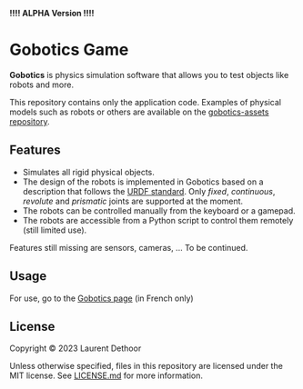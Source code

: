 **!!!! ALPHA Version !!!!**

# Gobotics Game

**Gobotics** is physics simulation software that allows you to test objects like robots and more.

This repository contains only the application code. Examples of physical models such as robots or others are available on the [gobotics-assets repository](https://github.com/LD2Studio/gobotics-assets).

## Features

- Simulates all rigid physical objects.
- The design of the robots is implemented in Gobotics based on a description that follows the [URDF standard](http://wiki.ros.org/urdf/XML). Only *fixed*, *continuous*, *revolute* and *prismatic* joints are supported at the moment.
- The robots can be controlled manually from the keyboard or a gamepad.
- The robots are accessible from a Python script to control them remotely (still limited use).

Features still missing are sensors, cameras, ... To be continued.

## Usage

For use, go to the [Gobotics page](https://gobotics.ld2studio.fr/) (in French only)

## License

Copyright © 2023 Laurent Dethoor

Unless otherwise specified, files in this repository are licensed under the MIT license. See [LICENSE.md](LICENSE.md) for more information.


